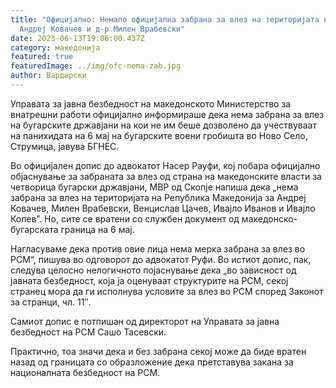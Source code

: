 ```yaml
---
title: "Официјално: Немало официјална забрана за влез на територијата на РСМ за
  Андреј Ковачев и д-р Милен Врабевски"
date: 2023-06-13T19:06:00.437Z
category: македонија
featured: true
featuredImage: ../img/ofc-nema-zab.jpg
author: Вардарски
---
```

<!--StartFragment-->

Управата за јавна безбедност на македонското Министерство за внатрешни работи официјално информираше дека нема забрана за влез на бугарските државјани на кои не им беше дозволено да учествуваат на панихидата на 6 мај на бугарските воени гробишта во Ново Село, Струмица, јавува БГНЕС.

Во официјален допис до адвокатот Насер Рауфи, кој побара официјално објаснување за забраната за влез од страна на македонските власти за четворица бугарски државјани, МВР од Скопје напиша дека „нема забрана за влез на територијата на Република Македонија за Андреј Ковачев, Милен Врабевски, Венцислав Цачев, Ивајло Иванов и Ивајло Колев”. Но, сите се вратени со службен документ од македонско-бугарската граница на 6 мај.

Нагласуваме дека против овие лица нема мерка забрана за влез во РСМ“, пишува во одговорот до адвокатот Руфи. Во истиот допис, пак, следува целосно нелогичното појаснување дека „во зависност од јавната безбедност, која ја оценуваат структурите на РСМ, секој странец мора да ги исполнува условите за влез во РСМ според Законот за странци, чл. 11″.

Самиот допис е потпишан од директорот на Управата за јавна безбедност на РСМ Сашо Тасевски.

Практично, тоа значи дека и без забрана секој може да биде вратен назад од границата со образложение дека претставува закана за националната безбедност на РСМ.

<!--EndFragment-->